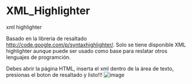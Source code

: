 # XML_Highlighter
 xml highlighter

Basado en la libreria de resaltado http://code.google.com/p/syntaxhighlighter/. 
Solo se tiene disponible XML highlighter aunque puede ser usado como base para reslatar otros lenguajes de programción.

Debes abrir la página HTML, inserta el xml dentro de la área de texto, presionas el boton de resaltado y listo!!!
![image](https://user-images.githubusercontent.com/12735829/153501825-04180a6b-5590-46fe-bcc8-e70bddc76934.png)
